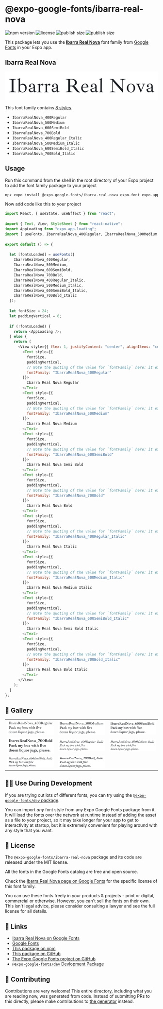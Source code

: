 # @expo-google-fonts/ibarra-real-nova

![npm version](https://flat.badgen.net/npm/v/@expo-google-fonts/ibarra-real-nova)
![license](https://flat.badgen.net/github/license/expo/google-fonts)
![publish size](https://flat.badgen.net/packagephobia/install/@expo-google-fonts/ibarra-real-nova)
![publish size](https://flat.badgen.net/packagephobia/publish/@expo-google-fonts/ibarra-real-nova)

This package lets you use the [**Ibarra Real Nova**](https://fonts.google.com/specimen/Ibarra+Real+Nova) font family from [Google Fonts](https://fonts.google.com/) in your Expo app.

## Ibarra Real Nova

![Ibarra Real Nova](./font-family.png)

This font family contains [8 styles](#-gallery).

- `IbarraRealNova_400Regular`
- `IbarraRealNova_500Medium`
- `IbarraRealNova_600SemiBold`
- `IbarraRealNova_700Bold`
- `IbarraRealNova_400Regular_Italic`
- `IbarraRealNova_500Medium_Italic`
- `IbarraRealNova_600SemiBold_Italic`
- `IbarraRealNova_700Bold_Italic`

## Usage

Run this command from the shell in the root directory of your Expo project to add the font family package to your project

```sh
npx expo install @expo-google-fonts/ibarra-real-nova expo-font expo-app-loading
```

Now add code like this to your project

```js
import React, { useState, useEffect } from "react";

import { Text, View, StyleSheet } from "react-native";
import AppLoading from "expo-app-loading";
import { useFonts, IbarraRealNova_400Regular, IbarraRealNova_500Medium, IbarraRealNova_600SemiBold, IbarraRealNova_700Bold, IbarraRealNova_400Regular_Italic, IbarraRealNova_500Medium_Italic, IbarraRealNova_600SemiBold_Italic, IbarraRealNova_700Bold_Italic } from '@expo-google-fonts/ibarra-real-nova';

export default () => {

  let [fontsLoaded] = useFonts({
    IbarraRealNova_400Regular, 
    IbarraRealNova_500Medium, 
    IbarraRealNova_600SemiBold, 
    IbarraRealNova_700Bold, 
    IbarraRealNova_400Regular_Italic, 
    IbarraRealNova_500Medium_Italic, 
    IbarraRealNova_600SemiBold_Italic, 
    IbarraRealNova_700Bold_Italic
  });

  let fontSize = 24;
  let paddingVertical = 6;

  if (!fontsLoaded) {
    return <AppLoading />;
  } else {
    return (
      <View style={{ flex: 1, justifyContent: "center", alignItems: "center" }}>
        <Text style={{
          fontSize,
          paddingVertical,
          // Note the quoting of the value for `fontFamily` here; it expects a string!
          fontFamily: "IbarraRealNova_400Regular"
        }}>
          Ibarra Real Nova Regular
        </Text>
        <Text style={{
          fontSize,
          paddingVertical,
          // Note the quoting of the value for `fontFamily` here; it expects a string!
          fontFamily: "IbarraRealNova_500Medium"
        }}>
          Ibarra Real Nova Medium
        </Text>
        <Text style={{
          fontSize,
          paddingVertical,
          // Note the quoting of the value for `fontFamily` here; it expects a string!
          fontFamily: "IbarraRealNova_600SemiBold"
        }}>
          Ibarra Real Nova Semi Bold
        </Text>
        <Text style={{
          fontSize,
          paddingVertical,
          // Note the quoting of the value for `fontFamily` here; it expects a string!
          fontFamily: "IbarraRealNova_700Bold"
        }}>
          Ibarra Real Nova Bold
        </Text>
        <Text style={{
          fontSize,
          paddingVertical,
          // Note the quoting of the value for `fontFamily` here; it expects a string!
          fontFamily: "IbarraRealNova_400Regular_Italic"
        }}>
          Ibarra Real Nova Italic
        </Text>
        <Text style={{
          fontSize,
          paddingVertical,
          // Note the quoting of the value for `fontFamily` here; it expects a string!
          fontFamily: "IbarraRealNova_500Medium_Italic"
        }}>
          Ibarra Real Nova Medium Italic
        </Text>
        <Text style={{
          fontSize,
          paddingVertical,
          // Note the quoting of the value for `fontFamily` here; it expects a string!
          fontFamily: "IbarraRealNova_600SemiBold_Italic"
        }}>
          Ibarra Real Nova Semi Bold Italic
        </Text>
        <Text style={{
          fontSize,
          paddingVertical,
          // Note the quoting of the value for `fontFamily` here; it expects a string!
          fontFamily: "IbarraRealNova_700Bold_Italic"
        }}>
          Ibarra Real Nova Bold Italic
        </Text>
      </View>
    );
  }
};
```

## 🔡 Gallery


||||
|-|-|-|
|![IbarraRealNova_400Regular](./IbarraRealNova_400Regular.ttf.png)|![IbarraRealNova_500Medium](./IbarraRealNova_500Medium.ttf.png)|![IbarraRealNova_600SemiBold](./IbarraRealNova_600SemiBold.ttf.png)||
|![IbarraRealNova_700Bold](./IbarraRealNova_700Bold.ttf.png)|![IbarraRealNova_400Regular_Italic](./IbarraRealNova_400Regular_Italic.ttf.png)|![IbarraRealNova_500Medium_Italic](./IbarraRealNova_500Medium_Italic.ttf.png)||
|![IbarraRealNova_600SemiBold_Italic](./IbarraRealNova_600SemiBold_Italic.ttf.png)|![IbarraRealNova_700Bold_Italic](./IbarraRealNova_700Bold_Italic.ttf.png)|||


## 👩‍💻 Use During Development

If you are trying out lots of different fonts, you can try using the [`@expo-google-fonts/dev` package](https://github.com/expo/google-fonts/tree/master/font-packages/dev#readme).

You can import _any_ font style from any Expo Google Fonts package from it. It will load the fonts over the network at runtime instead of adding the asset as a file to your project, so it may take longer for your app to get to interactivity at startup, but it is extremely convenient for playing around with any style that you want.


## 📖 License

The `@expo-google-fonts/ibarra-real-nova` package and its code are released under the MIT license.

All the fonts in the Google Fonts catalog are free and open source.

Check the [Ibarra Real Nova page on Google Fonts](https://fonts.google.com/specimen/Ibarra+Real+Nova) for the specific license of this font family.

You can use these fonts freely in your products & projects - print or digital, commercial or otherwise. However, you can't sell the fonts on their own. This isn't legal advice, please consider consulting a lawyer and see the full license for all details.

## 🔗 Links

- [Ibarra Real Nova on Google Fonts](https://fonts.google.com/specimen/Ibarra+Real+Nova)
- [Google Fonts](https://fonts.google.com/)
- [This package on npm](https://www.npmjs.com/package/@expo-google-fonts/ibarra-real-nova)
- [This package on GitHub](https://github.com/expo/google-fonts/tree/master/font-packages/ibarra-real-nova)
- [The Expo Google Fonts project on GitHub](https://github.com/expo/google-fonts)
- [`@expo-google-fonts/dev` Devlopment Package](https://github.com/expo/google-fonts/tree/master/font-packages/dev)

## 🤝 Contributing

Contributions are very welcome! This entire directory, including what you are reading now, was generated from code. Instead of submitting PRs to this directly, please make contributions to [the generator](https://github.com/expo/google-fonts/tree/master/packages/generator) instead.
